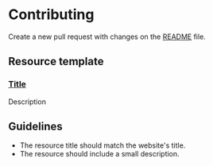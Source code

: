 # Contributing

Create a new pull request with changes on the [README](https://github.com/reinaldosimoes/design-resources/blob/main/README.md) file.

## Resource template

### [Title](https://wwww.title.com)

Description

## Guidelines

- The resource title should match the website's title.
- The resource should include a small description.
